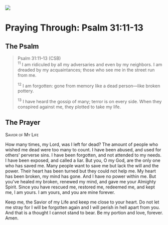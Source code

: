 <img class="intro-right" src="/images/art-paris-psalter.jpg">

# Praying Through: Psalm 31:11-13

## The Psalm

>Psalm 31:11–13 (CSB)  
><sup>11</sup> I am ridiculed by all my adversaries and even by my neighbors. I am dreaded by my acquaintances; those who see me in the street run from me. 
>
><sup>12</sup> I am forgotten: gone from memory like a dead person—like broken pottery. 
>
><sup>13</sup> I have heard the gossip of many; terror is on every side. When they conspired against me, they plotted to take my life.

## The Prayer

<div style="font-variant: small-caps;">Savior of My Life</div>

How many times,
  my Lord,
  was I left for dead?
The amount of people who wished me dead
  were too many to count.
I have been abused,
  and used for others' perverse sins.
  I have been forgotten,
  and not attended to my needs.
  I have been exposed,
  and called a liar.
But you, O my God,
  are the only one who has saved me.
  Many people want to save me
  but lack the will and the power.
  Their heart has been turned
  but they could not help me.
My heart has been broken,
  my mind has gone.
  And I have no power within me.
But you've healed my broken,
  renewed my mind,
  and gave me your Almighty Spirit.
Since you have rescued me,
  restored me,
  redeemed me,
  and kept me,
  I am yours.
I am yours,
  and you are mine forever.

Keep me,
  the Savior of my Life
  and keep me close to your heart.
  Do not let me stray
  for I will be forgotten again
  and I will perish in hell
  apart from you.
  And that is a thought I cannot stand to bear.
Be my portion and love,
  forever.
Amen.
